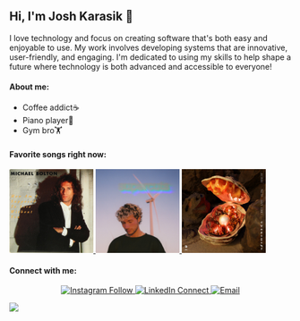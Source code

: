 ## Hi, I'm Josh Karasik 👋

I love technology and focus on creating software that's both easy and enjoyable to use. My work involves developing systems that are innovative, user-friendly, and engaging. I'm dedicated to using my skills to help shape a future where technology is both advanced and accessible to everyone!

#### About me:
* Coffee addict☕️
* Piano player🎹
* Gym bro🏋️

#### Favorite songs right now:

<a href="https://open.spotify.com/track/3RMeOetCdXttthQK0clPuz?si=a0dd2f82158641af">
  <img src="https://github.com/joshuakarasik/joshuakarasik/blob/main/michael%20bolton.jpeg" width="150" alt="How Am I Supposed to Live Without You" />
</a>

<a href="https://open.spotify.com/track/4PyMK7JTcu6l30D8KogokR?si=d8c8218bd7054a15">
  <img src="https://github.com/joshuakarasik/joshuakarasik/blob/main/jeremy%20zucker.jpeg" width="150" alt="Supercuts" />
</a>

<a href="https://open.spotify.com/track/74nEGIzIefJhJ5qX7NeIAz?si=443d1dfd1fa44a83">
  <img src="https://github.com/joshuakarasik/joshuakarasik/blob/main/beggin.jpeg" width="150" alt="Beggin'" />
</a>

#### Connect with me:
<p align="center">
  <a href="https://instagram.com/josh.karasik">
    <img alt="Instagram Follow" src="https://img.shields.io/twitter/follow/yourusername?color=orange&logo=twitter&style=flat-square">
  </a>
  <a href="https://linkedin.com/in/joshuakarasik">
    <img alt="LinkedIn Connect" src="https://img.shields.io/badge/LinkedIn-Connect-black?style=flat-square&logo=linkedin">
  </a>
  <a href="mailto:joshuakarasik@gmail.com">
    <img alt="Email" src="https://img.shields.io/badge/Email-Me-black?style=flat-square&logo=gmail&color=orange">
  </a>
</p>





![](https://komarev.com/ghpvc/?username=jioshuakarasik&color=blue)
<!--
**joshuakarasik/joshuakarasik** is a ✨ _special_ ✨ repository because its `README.md` (this file) appears on your GitHub profile.

Here are some ideas to get you started:

- 🔭 I’m currently working on ...
- 🌱 I’m currently learning ...
- 👯 I’m looking to collaborate on ...
- 🤔 I’m looking for help with ...
- 💬 Ask me about ...
- 📫 How to reach me: ...
- 😄 Pronouns: ...
- ⚡ Fun fact: ...
-->
